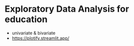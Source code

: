 # Exploratory Data Analysis for education

- univariate & bivariate
- https://plotify.streamlit.app/
